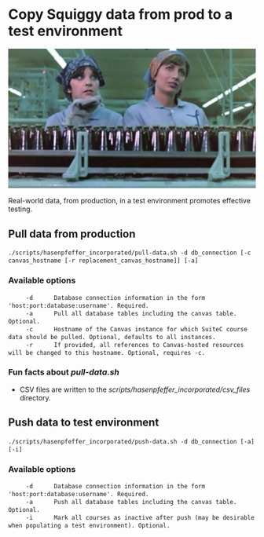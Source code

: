 # Copy Squiggy data from prod to a test environment

![Laverne and Shirley at work](../../src/assets/hasenpfeffer_incorporated.jpg)

Real-world data, from production, in a test environment promotes effective testing.

## Pull data from production

```
./scripts/hasenpfeffer_incorporated/pull-data.sh -d db_connection [-c canvas_hostname [-r replacement_canvas_hostname]] [-a]
```

### Available options
```
     -d      Database connection information in the form 'host:port:database:username'. Required.
     -a      Pull all database tables including the canvas table. Optional.
     -c      Hostname of the Canvas instance for which SuiteC course data should be pulled. Optional, defaults to all instances.
     -r      If provided, all references to Canvas-hosted resources will be changed to this hostname. Optional, requires -c.
```
### Fun facts about _pull-data.sh_

* CSV files are written to the _scripts/hasenpfeffer_incorporated/csv_files_ directory.

## Push data to test environment

```
./scripts/hasenpfeffer_incorporated/push-data.sh -d db_connection [-a] [-i]
```

### Available options
```
     -d      Database connection information in the form 'host:port:database:username'. Required.
     -a      Push all database tables including the canvas table. Optional.
     -i      Mark all courses as inactive after push (may be desirable when populating a test environment). Optional.
```
